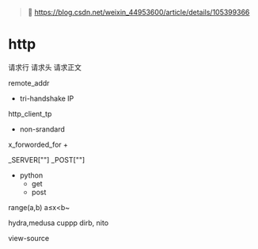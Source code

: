 > 📜  https://blog.csdn.net/weixin_44953600/article/details/105399366
# http
请求行
请求头
请求正文

remote_addr
+ tri-handshake IP

http_client_tp
+ non-srandard 

x_forworded_for
+

_SERVER[""]
_POST[""]


+ python
	+ get
	+ post


range(a,b)  a≤x<b~
				  
hydra,medusa
cuppp
dirb, nito

view-source
				  
				  
